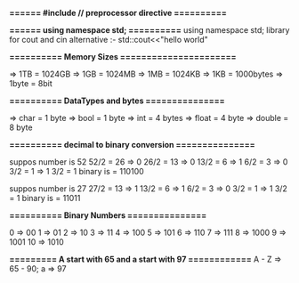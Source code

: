**======  #include <iostream> // preprocessor directive ==========**

**======  using namespace std; ==========**
using namespace std; library for cout and cin 
alternative :- std::cout<<"hello world"


**========== Memory Sizes ======================**

=> 1TB = 1024GB
=> 1GB = 1024MB
=> 1MB = 1024KB
=> 1KB = 1000bytes
=> 1byte = 8bit


**========== DataTypes and bytes ===============**

=> char = 1 byte
=> bool = 1 byte
=> int = 4 bytes
=> float = 4 byte
=> double = 8 byte

**========== decimal to binary conversion ===============**

 suppos number is 52
 52/2 = 26 => 0
 26/2 = 13 => 0
 13/2 = 6 => 1
 6/2 = 3 => 0
 3/2 = 1 => 1
 3/2 = 1 
 binary is = 110100

 suppos number is 27
 27/2 = 13 => 1
 13/2 = 6 => 1
 6/2 = 3 => 0
 3/2 = 1 => 1
 3/2 = 1 
 binary is = 11011


 **========== Binary Numbers ===============**

 0 => 00
 1 => 01
 2 => 10
 3 => 11
 4 => 100
 5 => 101
 6 => 110
 7 => 111
 8 => 1000
 9 => 1001
 10 => 1010

 **========= A start with 65 and a start with 97 ============**
 A - Z => 65 - 90;
 a => 97